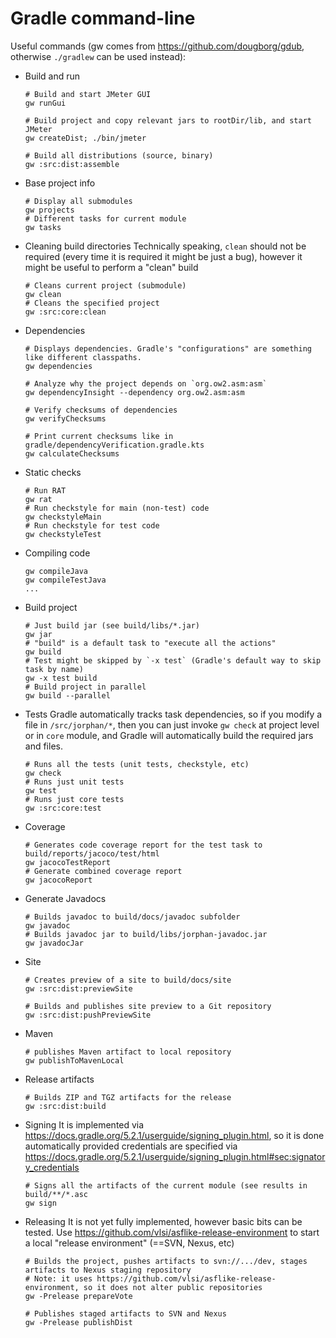 # Gradle command-line

Useful commands (gw comes from https://github.com/dougborg/gdub, otherwise `./gradlew` can be used instead):

* Build and run

      # Build and start JMeter GUI
      gw runGui

      # Build project and copy relevant jars to rootDir/lib, and start JMeter
      gw createDist; ./bin/jmeter

      # Build all distributions (source, binary)
      gw :src:dist:assemble

* Base project info

      # Display all submodules
      gw projects
      # Different tasks for current module
      gw tasks

* Cleaning build directories
Technically speaking, `clean` should not be required (every time it is required it might be just a bug), however it might be useful to perform a "clean" build 

      # Cleans current project (submodule)
      gw clean
      # Cleans the specified project
      gw :src:core:clean

* Dependencies

      # Displays dependencies. Gradle's "configurations" are something like different classpaths.
      gw dependencies

      # Analyze why the project depends on `org.ow2.asm:asm`
      gw dependencyInsight --dependency org.ow2.asm:asm

      # Verify checksums of dependencies
      gw verifyChecksums

      # Print current checksums like in gradle/dependencyVerification.gradle.kts
      gw calculateChecksums

* Static checks

      # Run RAT
      gw rat
      # Run checkstyle for main (non-test) code
      gw checkstyleMain
      # Run checkstyle for test code
      gw checkstyleTest

* Compiling code

      gw compileJava
      gw compileTestJava
      ...

* Build project

      # Just build jar (see build/libs/*.jar)
      gw jar
      # "build" is a default task to "execute all the actions"
      gw build
      # Test might be skipped by `-x test` (Gradle's default way to skip task by name)
      gw -x test build
      # Build project in parallel
      gw build --parallel

* Tests
Gradle automatically tracks task dependencies, so if you modify a file in `/src/jorphan/*`, then you can just invoke `gw check` at project level or in `core` module, and Gradle will automatically build the required jars and files.

      # Runs all the tests (unit tests, checkstyle, etc)
      gw check
      # Runs just unit tests
      gw test
      # Runs just core tests
      gw :src:core:test

* Coverage

      # Generates code coverage report for the test task to build/reports/jacoco/test/html
      gw jacocoTestReport
      # Generate combined coverage report
      gw jacocoReport

* Generate Javadocs

      # Builds javadoc to build/docs/javadoc subfolder
      gw javadoc
      # Builds javadoc jar to build/libs/jorphan-javadoc.jar
      gw javadocJar

* Site

      # Creates preview of a site to build/docs/site
      gw :src:dist:previewSite

      # Builds and publishes site preview to a Git repository
      gw :src:dist:pushPreviewSite

* Maven

      # publishes Maven artifact to local repository
      gw publishToMavenLocal

* Release artifacts

      # Builds ZIP and TGZ artifacts for the release
      gw :src:dist:build

* Signing
It is implemented via https://docs.gradle.org/5.2.1/userguide/signing_plugin.html, so it is done automatically provided credentials are specified via https://docs.gradle.org/5.2.1/userguide/signing_plugin.html#sec:signatory_credentials

      # Signs all the artifacts of the current module (see results in build/**/*.asc
      gw sign

* Releasing
It is not yet fully implemented, however basic bits can be tested.
Use https://github.com/vlsi/asflike-release-environment to start a local "release environment" (==SVN, Nexus, etc)

      # Builds the project, pushes artifacts to svn://.../dev, stages artifacts to Nexus staging repository
      # Note: it uses https://github.com/vlsi/asflike-release-environment, so it does not alter public repositories
      gw -Prelease prepareVote

      # Publishes staged artifacts to SVN and Nexus
      gw -Prelease publishDist
